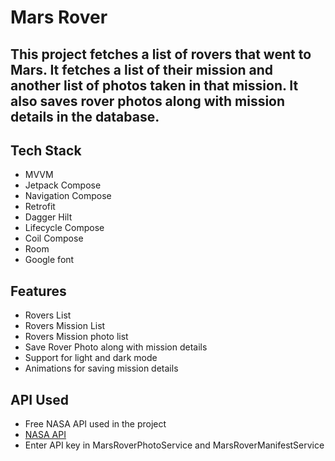 # Mars Rover
## This project fetches a list of rovers that went to Mars. It fetches a list of their mission and another list of photos taken in that mission. It also saves rover photos along with mission details in the database.
## Tech Stack
- MVVM
- Jetpack Compose
- Navigation Compose
- Retrofit
- Dagger Hilt
- Lifecycle Compose
- Coil Compose
- Room
- Google font
## Features
- Rovers List
- Rovers Mission List
- Rovers Mission photo list
- Save Rover Photo along with mission details
- Support for light and dark mode
- Animations for saving mission details
## API Used
- Free NASA API used in the project
- [NASA API](https://api.nasa.gov/)
- Enter API key in MarsRoverPhotoService and MarsRoverManifestService
